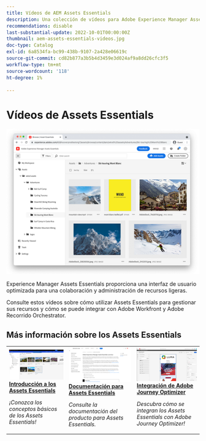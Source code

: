 ```yaml
---
title: Vídeos de AEM Assets Essentials
description: Una colección de vídeos para Adobe Experience Manager Assets Essentials
recommendations: disable
last-substantial-update: 2022-10-01T00:00:00Z
thumbnail: aem-assets-essentials-videos.jpg
doc-type: Catalog
exl-id: 6a8534fa-bc99-438b-9107-2a428e06619c
source-git-commit: cd82b877a3b5b4d3459e3d024af9a8dd26cfc3f5
workflow-type: tm+mt
source-wordcount: '118'
ht-degree: 1%

---
```


# Vídeos de Assets Essentials

![Assets Essentials](./assets/overview/hero.png)

Experience Manager Assets Essentials proporciona una interfaz de usuario optimizada para una colaboración y administración de recursos ligeras.

Consulte estos vídeos sobre cómo utilizar Assets Essentials para gestionar sus recursos y cómo se puede integrar con Adobe Workfront y Adobe Recorrido Orchestrator.

## Más información sobre los Assets Essentials

<table>
<td>
   <a href="./basics/managing.md">
   <img alt="Introducción a los Assets Essentials" src="./assets/overview/getting-started.png" />
   </a>
   <div>
      <a href="./basics/managing.md">
      <strong>Introducción a los Assets Essentials</strong>
      </a>
   </div>
   <p>
      <em>¡Conozca los conceptos básicos de los Assets Essentials!</em>
   </p>
</td>
<td>
   <a href="https://experienceleague.adobe.com/docs/experience-manager-assets-essentials/help/introduction.html?lang=es">
   <img alt="Documentación de Assets Essentials" src="./assets/overview/assets-essentials-docs.png"/>
   </a>
   <div>
      <a href="https://experienceleague.adobe.com/docs/experience-manager-assets-essentials/help/introduction.html?lang=es">
      <strong>Documentación para Assets Essentials</strong>
      </a>
   </div>
   <p>
      <em>Consulte la documentación del producto para Assets Essentials.</em>
   <p>
</td>
<td>
   <a href="https://experienceleague.adobe.com/docs/journey-optimizer-learn/tutorials/create-messages/create-email-content-with-the-message-editor.html?lang=es">
   <img alt="ADOBE JOURNEY OPTIMIZER y ASSETS ESSENTIALS" src="./assets/overview/adobe-journey-optimizer.png" />
   </a>
   <div>
      <a href="https://experienceleague.adobe.com/docs/journey-optimizer-learn/tutorials/create-messages/create-email-content-with-the-message-editor.html?lang=es">
      <strong>Integración de Adobe Journey Optimizer</strong>
      </a>
   </div>
   <p>
      <em>Descubra cómo se integran los Assets Essentials con Adobe Journey Optimizer!</em>
   <p>
</td>
</table>
